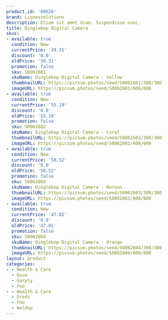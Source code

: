 ```yaml
---
product_id: '00626'
brand: Lionessolutions
description: Etiam sit amet diam. Suspendisse nunc.
title: Dinglebop Digital Camera
skus:
- available: true
  condition: New
  currentPrice: '39.31'
  discount: '0.0'
  oldPrice: '39.31'
  promotion: false
  sku: S0062601
  skuName: Dinglebop Digital Camera - Yellow
  thumbnailURL: https://picsum.photos/seed/S0062601/300/300
  imageURL: https://picsum.photos/seed/S0062601/600/600
- available: true
  condition: New
  currentPrice: '55.19'
  discount: '0.0'
  oldPrice: '55.19'
  promotion: false
  sku: S0062602
  skuName: Dinglebop Digital Camera - Coral
  thumbnailURL: https://picsum.photos/seed/S0062602/300/300
  imageURL: https://picsum.photos/seed/S0062602/600/600
- available: true
  condition: New
  currentPrice: '58.52'
  discount: '0.0'
  oldPrice: '58.52'
  promotion: false
  sku: S0062603
  skuName: Dinglebop Digital Camera - Maroon
  thumbnailURL: https://picsum.photos/seed/S0062603/300/300
  imageURL: https://picsum.photos/seed/S0062603/600/600
- available: true
  condition: New
  currentPrice: '47.81'
  discount: '0.0'
  oldPrice: '47.81'
  promotion: false
  sku: S0062604
  skuName: Dinglebop Digital Camera - Orange
  thumbnailURL: https://picsum.photos/seed/S0062604/300/300
  imageURL: https://picsum.photos/seed/S0062604/600/600
layout: product
categories:
- - Health & Care
  - Quux
  - Garply
  - Foo
- - Health & Care
  - Dredz
  - Foo
  - Waldop
---
```

